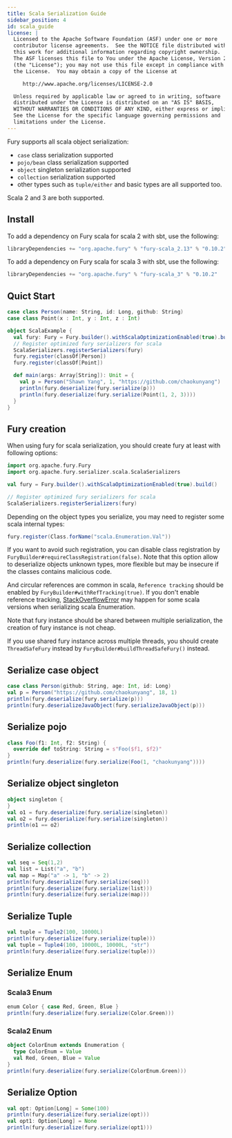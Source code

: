 ```yaml
---
title: Scala Serialization Guide
sidebar_position: 4
id: scala_guide
license: |
  Licensed to the Apache Software Foundation (ASF) under one or more
  contributor license agreements.  See the NOTICE file distributed with
  this work for additional information regarding copyright ownership.
  The ASF licenses this file to You under the Apache License, Version 2.0
  (the "License"); you may not use this file except in compliance with
  the License.  You may obtain a copy of the License at

     http://www.apache.org/licenses/LICENSE-2.0

  Unless required by applicable law or agreed to in writing, software
  distributed under the License is distributed on an "AS IS" BASIS,
  WITHOUT WARRANTIES OR CONDITIONS OF ANY KIND, either express or implied.
  See the License for the specific language governing permissions and
  limitations under the License.
---
```


Fury supports all scala object serialization:

- `case` class serialization supported
- `pojo/bean` class serialization supported
- `object` singleton serialization supported
- `collection` serialization supported
- other types such as `tuple/either` and basic types are all supported too.

Scala 2 and 3 are both supported.

## Install

To add a dependency on Fury scala for scala 2 with sbt, use the following:

```sbt
libraryDependencies += "org.apache.fury" % "fury-scala_2.13" % "0.10.2"
```

To add a dependency on Fury scala for scala 3 with sbt, use the following:

```sbt
libraryDependencies += "org.apache.fury" % "fury-scala_3" % "0.10.2"
```

## Quict Start

```scala
case class Person(name: String, id: Long, github: String)
case class Point(x : Int, y : Int, z : Int)

object ScalaExample {
  val fury: Fury = Fury.builder().withScalaOptimizationEnabled(true).build()
  // Register optimized fury serializers for scala
  ScalaSerializers.registerSerializers(fury)
  fury.register(classOf[Person])
  fury.register(classOf[Point])

  def main(args: Array[String]): Unit = {
    val p = Person("Shawn Yang", 1, "https://github.com/chaokunyang")
    println(fury.deserialize(fury.serialize(p)))
    println(fury.deserialize(fury.serialize(Point(1, 2, 3))))
  }
}
```

## Fury creation

When using fury for scala serialization, you should create fury at least with following options:

```scala
import org.apache.fury.Fury
import org.apache.fury.serializer.scala.ScalaSerializers

val fury = Fury.builder().withScalaOptimizationEnabled(true).build()

// Register optimized fury serializers for scala
ScalaSerializers.registerSerializers(fury)
```

Depending on the object types you serialize, you may need to register some scala internal types:

```scala
fury.register(Class.forName("scala.Enumeration.Val"))
```

If you want to avoid such registration, you can disable class registration by `FuryBuilder#requireClassRegistration(false)`.
Note that this option allow to deserialize objects unknown types, more flexible but may be insecure if the classes contains malicious code.

And circular references are common in scala, `Reference tracking` should be enabled by `FuryBuilder#withRefTracking(true)`. If you don't enable reference tracking, [StackOverflowError](https://github.com/apache/fury/issues/1032) may happen for some scala versions when serializing scala Enumeration.

Note that fury instance should be shared between multiple serialization, the creation of fury instance is not cheap.

If you use shared fury instance across multiple threads, you should create `ThreadSafeFury` instead by `FuryBuilder#buildThreadSafeFury()` instead.

## Serialize case object

```scala
case class Person(github: String, age: Int, id: Long)
val p = Person("https://github.com/chaokunyang", 18, 1)
println(fury.deserialize(fury.serialize(p)))
println(fury.deserializeJavaObject(fury.serializeJavaObject(p)))
```

## Serialize pojo

```scala
class Foo(f1: Int, f2: String) {
  override def toString: String = s"Foo($f1, $f2)"
}
println(fury.deserialize(fury.serialize(Foo(1, "chaokunyang"))))
```

## Serialize object singleton

```scala
object singleton {
}
val o1 = fury.deserialize(fury.serialize(singleton))
val o2 = fury.deserialize(fury.serialize(singleton))
println(o1 == o2)
```

## Serialize collection

```scala
val seq = Seq(1,2)
val list = List("a", "b")
val map = Map("a" -> 1, "b" -> 2)
println(fury.deserialize(fury.serialize(seq)))
println(fury.deserialize(fury.serialize(list)))
println(fury.deserialize(fury.serialize(map)))
```

## Serialize Tuple

```scala
val tuple = Tuple2(100, 10000L)
println(fury.deserialize(fury.serialize(tuple)))
val tuple = Tuple4(100, 10000L, 10000L, "str")
println(fury.deserialize(fury.serialize(tuple)))
```

## Serialize Enum

### Scala3 Enum

```scala
enum Color { case Red, Green, Blue }
println(fury.deserialize(fury.serialize(Color.Green)))
```

### Scala2 Enum

```scala
object ColorEnum extends Enumeration {
  type ColorEnum = Value
  val Red, Green, Blue = Value
}
println(fury.deserialize(fury.serialize(ColorEnum.Green)))
```

## Serialize Option

```scala
val opt: Option[Long] = Some(100)
println(fury.deserialize(fury.serialize(opt)))
val opt1: Option[Long] = None
println(fury.deserialize(fury.serialize(opt1)))
```
